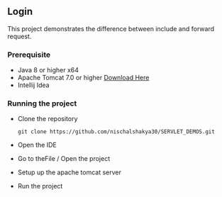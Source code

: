 ## Login
This project demonstrates the difference between include and forward request.

### Prerequisite
* Java 8 or higher x64
* Apache Tomcat 7.0 or higher [Download Here](https://tomcat.apache.org/download-70.cgi)
* Intellij Idea

### Running the project
* Clone the repository

  ``git clone https://github.com/nischalshakya30/SERVLET_DEMOS.git``

* Open the IDE

* Go to theFile / Open the project

* Setup up the apache tomcat server

* Run the project 


